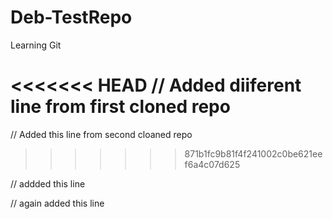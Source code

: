 # Deb-TestRepo
Learning Git

<<<<<<< HEAD
// Added diiferent line from first cloned repo
=======

// Added this line from second cloaned repo
>>>>>>> 871b1fc9b81f4f241002c0be621eef6a4c07d625

// addded this line 

// again added this line
